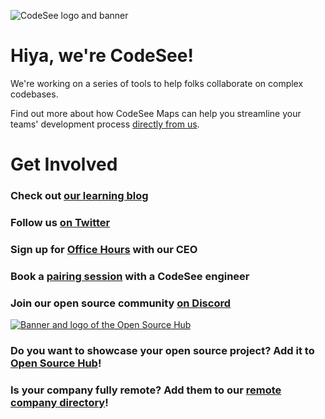 ![CodeSee logo and banner](https://user-images.githubusercontent.com/656318/143894961-75a1827a-852f-4e3f-8076-5b20678d42ca.png)

# Hiya, we're CodeSee!

We're working on a series of tools to help folks collaborate on complex codebases.

Find out more about how CodeSee Maps can help you streamline your teams' development process [directly from us](https://codesee.io).

# Get Involved
### Check out [our learning blog](https://learn.codesee.io)
### Follow us [on Twitter](https://twitter.com/codeseeio)
### Sign up for [Office Hours](https://calendly.com/shanea/codesee-office-hours) with our CEO
### Book a [pairing session](https://calendly.com/d/mmxd-8ry5/15-minute-codesee-pairing-session) with a CodeSee engineer
### Join our open source community [on Discord](https://discord.gg/opensource)

[![Banner and logo of the Open Source Hub](https://raw.githubusercontent.com/am8989/opensourcehub/main/banner2.png)](https://opensourcehub.io)

### Do you want to showcase your open source project? Add it to [Open Source Hub](https://github.com/codesee-io/opensourcehub)!

### Is your company fully remote? Add them to our [remote company directory](https://github.com/Codesee-io/remote-companies)!
